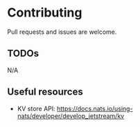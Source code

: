 # Contributing

Pull requests and issues are welcome.

## TODOs

N/A

## Useful resources

- KV store API: https://docs.nats.io/using-nats/developer/develop_jetstream/kv